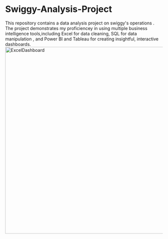 # Swiggy-Analysis-Project
This repository contains a data analysis project on swiggy's operations . The project demonstrates my proficiencey in using multiple business intelligence tools,including Excel for data cleaning, SQL for data manipulation , and Power BI and Tableau for creating insightful, interactive dashboards.
<img width="1114" height="599" alt="ExcelDashboard" src="https://github.com/user-attachments/assets/e562296a-b1db-46f3-8d3e-bc344fd2b3af" />
